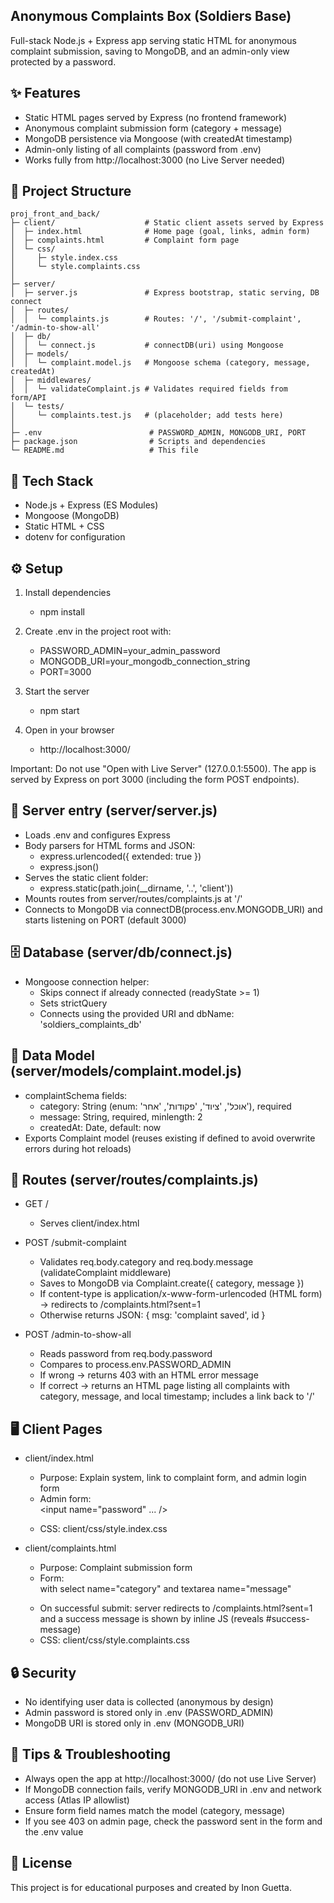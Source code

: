## Anonymous Complaints Box (Soldiers Base)

Full-stack Node.js + Express app serving static HTML for anonymous complaint submission, saving to MongoDB, and an admin-only view protected by a password.

## ✨ Features
- Static HTML pages served by Express (no frontend framework)
- Anonymous complaint submission form (category + message)
- MongoDB persistence via Mongoose (with createdAt timestamp)
- Admin-only listing of all complaints (password from .env)
- Works fully from http://localhost:3000 (no Live Server needed)

## 🧱 Project Structure

```
proj_front_and_back/
├─ client/                    # Static client assets served by Express
│  ├─ index.html              # Home page (goal, links, admin form)
│  ├─ complaints.html         # Complaint form page
│  └─ css/
│     ├─ style.index.css
│     └─ style.complaints.css
│
├─ server/
│  ├─ server.js               # Express bootstrap, static serving, DB connect
│  ├─ routes/
│  │  └─ complaints.js        # Routes: '/', '/submit-complaint', '/admin-to-show-all'
│  ├─ db/
│  │  └─ connect.js           # connectDB(uri) using Mongoose
│  ├─ models/
│  │  └─ complaint.model.js   # Mongoose schema (category, message, createdAt)
│  ├─ middlewares/
│  │  └─ validateComplaint.js # Validates required fields from form/API
│  └─ tests/
│     └─ complaints.test.js   # (placeholder; add tests here)
│
├─ .env                        # PASSWORD_ADMIN, MONGODB_URI, PORT
├─ package.json                # Scripts and dependencies
└─ README.md                   # This file
```

## 🧰 Tech Stack
- Node.js + Express (ES Modules)
- Mongoose (MongoDB)
- Static HTML + CSS
- dotenv for configuration

## ⚙️ Setup
1) Install dependencies
	 - npm install

2) Create .env in the project root with:
	 - PASSWORD_ADMIN=your_admin_password
	 - MONGODB_URI=your_mongodb_connection_string
	 - PORT=3000

3) Start the server
	 - npm start

4) Open in your browser
	 - http://localhost:3000/

Important: Do not use "Open with Live Server" (127.0.0.1:5500). The app is served by Express on port 3000 (including the form POST endpoints).

## 🔌 Server entry (server/server.js)
- Loads .env and configures Express
- Body parsers for HTML forms and JSON:
	- express.urlencoded({ extended: true })
	- express.json()
- Serves the static client folder:
	- express.static(path.join(__dirname, '..', 'client'))
- Mounts routes from server/routes/complaints.js at '/'
- Connects to MongoDB via connectDB(process.env.MONGODB_URI) and starts listening on PORT (default 3000)

## 🗄️ Database (server/db/connect.js)
- Mongoose connection helper:
	- Skips connect if already connected (readyState >= 1)
	- Sets strictQuery
	- Connects using the provided URI and dbName: 'soldiers_complaints_db'

## 🧩 Data Model (server/models/complaint.model.js)
- complaintSchema fields:
	- category: String (enum: 'אוכל', 'ציוד', 'פקודות', 'אחר'), required
	- message: String, required, minlength: 2
	- createdAt: Date, default: now
- Exports Complaint model (reuses existing if defined to avoid overwrite errors during hot reloads)

## 🔀 Routes (server/routes/complaints.js)
- GET /
	- Serves client/index.html

- POST /submit-complaint
	- Validates req.body.category and req.body.message (validateComplaint middleware)
	- Saves to MongoDB via Complaint.create({ category, message })
	- If content-type is application/x-www-form-urlencoded (HTML form) → redirects to /complaints.html?sent=1
	- Otherwise returns JSON: { msg: 'complaint saved', id }

- POST /admin-to-show-all
	- Reads password from req.body.password
	- Compares to process.env.PASSWORD_ADMIN
	- If wrong → returns 403 with an HTML error message
	- If correct → returns an HTML page listing all complaints with category, message, and local timestamp; includes a link back to '/'

## 🖥️ Client Pages
- client/index.html
	- Purpose: Explain system, link to complaint form, and admin login form
	- Admin form: <form action="/admin-to-show-all" method="POST"><input name="password" ... /></form>
	- CSS: client/css/style.index.css

- client/complaints.html
	- Purpose: Complaint submission form
	- Form: <form action="/submit-complaint" method="POST"> with select name="category" and textarea name="message"
	- On successful submit: server redirects to /complaints.html?sent=1 and a success message is shown by inline JS (reveals #success-message)
	- CSS: client/css/style.complaints.css

## 🔒 Security
- No identifying user data is collected (anonymous by design)
- Admin password is stored only in .env (PASSWORD_ADMIN)
- MongoDB URI is stored only in .env (MONGODB_URI)


## 🧭 Tips & Troubleshooting
- Always open the app at http://localhost:3000/ (do not use Live Server)
- If MongoDB connection fails, verify MONGODB_URI in .env and network access (Atlas IP allowlist)
- Ensure form field names match the model (category, message)
- If you see 403 on admin page, check the password sent in the form and the .env value

## 📄 License
This project is for educational purposes and created by Inon Guetta.
 
